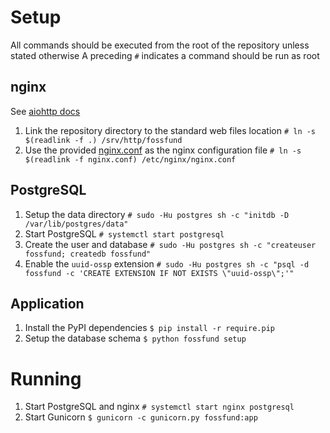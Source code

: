 # Setup
All commands should be executed from the root of the repository unless stated
otherwise
A preceding `#` indicates a command should be run as root

## nginx
See [aiohttp docs](https://docs.aiohttp.org/en/stable/deployment.html#nginx-configuration)
1. Link the repository directory to the standard web files location
`# ln -s $(readlink -f .) /srv/http/fossfund`
2. Use the provided [nginx.conf](nginx.conf) as the nginx configuration file
`# ln -s $(readlink -f nginx.conf) /etc/nginx/nginx.conf`

## PostgreSQL
1. Setup the data directory
`# sudo -Hu postgres sh -c "initdb -D /var/lib/postgres/data"`
2. Start PostgreSQL
`# systemctl start postgresql`
3. Create the user and database
`# sudo -Hu postgres sh -c "createuser fossfund; createdb fossfund"`
4. Enable the `uuid-ossp` extension
`# sudo -Hu postgres sh -c "psql -d fossfund -c 'CREATE EXTENSION IF NOT EXISTS \"uuid-ossp\";'" `

## Application
1. Install the PyPI dependencies
`$ pip install -r require.pip`
2. Setup the database schema
`$ python fossfund setup`

# Running
1. Start PostgreSQL and nginx
`# systemctl start nginx postgresql`
2. Start Gunicorn
`$ gunicorn -c gunicorn.py fossfund:app`
